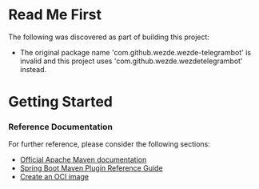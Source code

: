 # Read Me First
The following was discovered as part of building this project:

* The original package name 'com.github.wezde.wezde-telegrambot' is invalid and this project uses 'com.github.wezde.wezdetelegrambot' instead.

# Getting Started

### Reference Documentation
For further reference, please consider the following sections:

* [Official Apache Maven documentation](https://maven.apache.org/guides/index.html)
* [Spring Boot Maven Plugin Reference Guide](https://docs.spring.io/spring-boot/docs/2.6.2/maven-plugin/reference/html/)
* [Create an OCI image](https://docs.spring.io/spring-boot/docs/2.6.2/maven-plugin/reference/html/#build-image)

